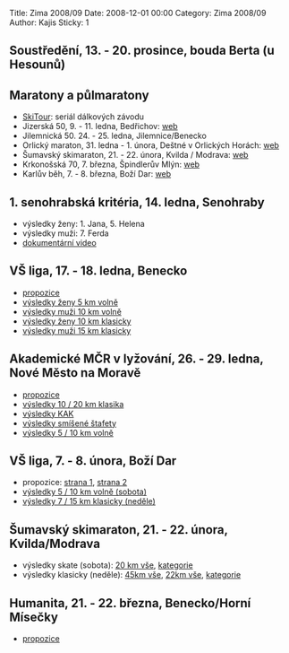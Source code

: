 Title: Zima 2008/09
Date: 2008-12-01 00:00
Category: Zima 2008/09
Author: Kajis
Sticky: 1

Soustředění, 13. - 20. prosince, bouda Berta (u Hesounů)
--------------------------------------------------------

Maratony a půlmaratony
----------------------

- [SkiTour](http://www.ski-tour.cz/): seriál dálkových závodu
- Jizerská 50, 9. - 11. ledna, Bedřichov: [web](http://www.jiz50.cz/)
- Jilemnická 50. 24. - 25. ledna, Jilemnice/Benecko
- Orlický maraton, 31. ledna - 1. února, Deštné v Orlických Horách: [web](http://ski-skuhrov.cz/)
- Šumavský skimaraton, 21. - 22. února, Kvilda / Modrava: [web](http://www.skimaraton.cz/)
- Krkonošská 70, 7. března, Špindlerův Mlýn: [web](http://www.lokotrutnov.cz/)
- Karlův běh, 7. - 8. března, Boží Dar: [web](http://www.lkslovan.cz/karel/)

1\. senohrabská kritéria, 14. ledna, Senohraby
----------------------------------------------

- výsledky ženy: 1. Jana, 5. Helena
- výsledky muži: 7. Ferda
- [dokumentární video](http://www.youtube.com/watch?v=j9SpF44QKYU)

VŠ liga, 17. - 18. ledna, Benecko
---------------------------------

- [propozice](/static/velbloudi/zima0809/FEL09-prop.pdf)
- [výsledky ženy 5 km volně](/static/velbloudi/zima0809/FEL-Z5kmF.pdf)
- [výsledky muži 10 km volně](/static/velbloudi/zima0809/FEL-M10kmF.pdf)
- [výsledky ženy 10 km klasicky](/static/velbloudi/zima0809/FEL-Z10kmC.pdf)
- [výsledky muži 15 km klasicky](/static/velbloudi/zima0809/FEL-M15kmC.pdf)

Akademické MČR v lyžování, 26. - 29. ledna, Nové Město na Moravě
----------------------------------------------------------------

- [propozice](/static/velbloudi/zima0809/AMNM-09.pdf)
- [výsledky 10 / 20 km klasika](/static/velbloudi/zima0809/AKADo-09-Cl.pdf)
- [výsledky KAK](/static/velbloudi/zima0809/AKADo-09-KAK.pdf)
- [výsledky smíšené štafety](/static/velbloudi/zima0809/AKADo-09-St.pdf)
- [výsledky 5 / 10 km volně](/static/velbloudi/zima0809/AKADo-09-Sk.pdf)

VŠ liga, 7. - 8. února, Boží Dar
--------------------------------

- propozice: [strana 1](/static/velbloudi/zima0809/VS3-propI.pdf), [strana 2](/static/velbloudi/zima0809/VS3-propII.pdf)
- [výsledky 5 / 10 km volně (sobota)](/static/velbloudi/zima0809/Jahoda-Sk.pdf)
- [výsledky 7 / 15 km klasicky (neděle)](/static/velbloudi/zima0809/Jahoda-Cl.pdf)

Šumavský skimaraton, 21. - 22. února, Kvilda/Modrava
----------------------------------------------------

- výsledky skate (sobota): [20 km vše]({static}/static/zima-2008-09/SM09-20S.pdf), [kategorie]({static}/static/zima-2008-09/SM09-katS.pdf)
- výsledky klasicky (neděle): [45km vše]({static}/static/zima-2008-09/SM09-45kmK.pdf), [22km vše]({static}/static/zima-2008-09/SM09-22kmK.pdf), [kategorie]({static}/static/zima-2008-09/SM09-katK.pdf)

Humanita, 21. - 22. března, Benecko/Horní Mísečky
-------------------------------------------------

- [propozice]({static}/static/zima-2008-09/Humanita-09-prop.pdf)
